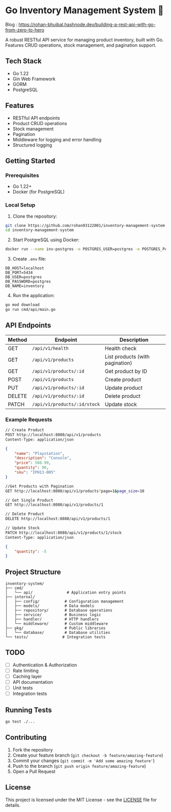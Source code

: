 # Go Inventory Management System 🚀

Blog : https://rohan-bhujbal.hashnode.dev/building-a-rest-api-with-go-from-zero-to-hero

A robust RESTful API service for managing product inventory, built with Go. Features CRUD operations, stock management, and pagination support.

## Tech Stack
- Go 1.22
- Gin Web Framework
- GORM
- PostgreSQL

## Features
- RESTful API endpoints
- Product CRUD operations
- Stock management
- Pagination
- Middleware for logging and error handling
- Structured logging

## Getting Started

### Prerequisites
- Go 1.22+
- Docker (for PostgreSQL)

### Local Setup

1. Clone the repository:
```bash
git clone https://github.com/rohan03122001/inventory-management-system
cd inventory-management-system
```

2. Start PostgreSQL using Docker:
```bash
docker run --name inv-postgres -e POSTGRES_USER=postgres -e POSTGRES_PASSWORD=postgres -e POSTGRES_DB=inventory -p 5434:5432 -d postgres:14
```

3. Create `.env` file:
```env
DB_HOST=localhost
DB_PORT=5434
DB_USER=postgres
DB_PASSWORD=postgres
DB_NAME=inventory
```

4. Run the application:
```bash
go mod download
go run cmd/api/main.go
```

## API Endpoints

| Method | Endpoint | Description |
|--------|----------|-------------|
| GET | `/api/v1/health` | Health check |
| GET | `/api/v1/products` | List products (with pagination) |
| GET | `/api/v1/products/:id` | Get product by ID |
| POST | `/api/v1/products` | Create product |
| PUT | `/api/v1/products/:id` | Update product |
| DELETE | `/api/v1/products/:id` | Delete product |
| PATCH | `/api/v1/products/:id/stock` | Update stock |

### Example Requests

```bash
// Create Product
POST http://localhost:8080/api/v1/products
Content-Type: application/json
```
```json
{
    "name": "Playstation",
    "description": "Console",
    "price": 588.99,
    "quantity": 90,
    "sku": "IPH13-005"
}
```
```bash
//Get Products with Pagination
GET http://localhost:8080/api/v1/products?page=1&page_size=10
```
```bash
// Get Single Product
GET http://localhost:8080/api/v1/products/1
```
```bash
// Delete Product
DELETE http://localhost:8080/api/v1/products/1
```
```bash
// Update Stock
PATCH http://localhost:8080/api/v1/products/1/stock
Content-Type: application/json
```
```json
{
    "quantity": -5
}
```

## Project Structure
```
inventory-system/
├── cmd/
│   └── api/               # Application entry points
├── internal/
│   ├── config/           # Configuration management
│   ├── models/           # Data models
│   ├── repository/       # Database operations
│   ├── service/          # Business logic
│   ├── handler/          # HTTP handlers
│   └── middleware/       # Custom middleware
├── pkg/                  # Public libraries
│   └── database/         # Database utilities
└── tests/               # Integration tests
```

## TODO
- [ ] Authentication & Authorization
- [ ] Rate limiting
- [ ] Caching layer
- [ ] API documentation
- [ ] Unit tests
- [ ] Integration tests

## Running Tests
```bash
go test ./...
```

## Contributing
1. Fork the repository
2. Create your feature branch (`git checkout -b feature/amazing-feature`)
3. Commit your changes (`git commit -m 'Add some amazing feature'`)
4. Push to the branch (`git push origin feature/amazing-feature`)
5. Open a Pull Request

## License
This project is licensed under the MIT License - see the [LICENSE](LICENSE) file for details.
